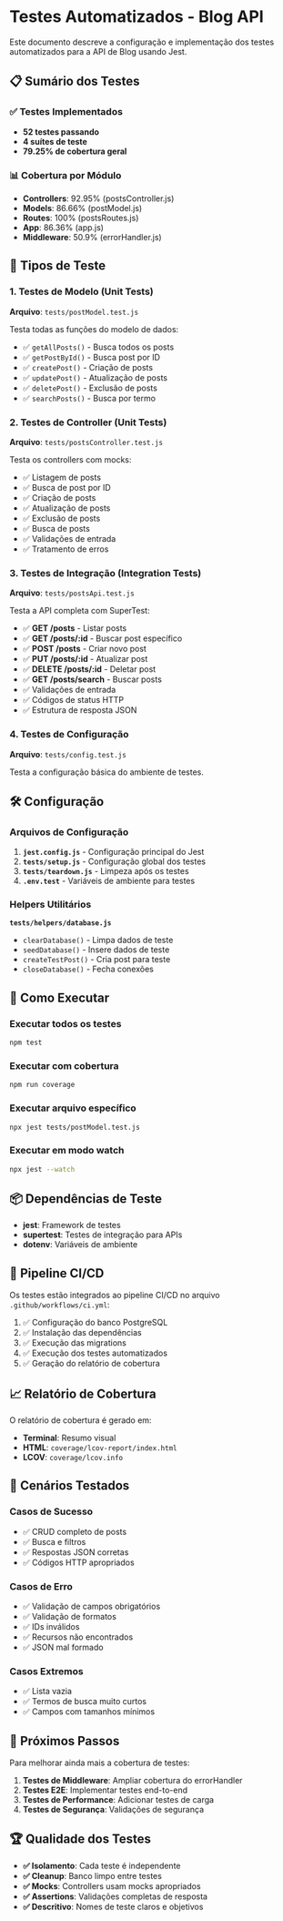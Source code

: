 # Testes Automatizados - Blog API

Este documento descreve a configuração e implementação dos testes automatizados para a API de Blog usando Jest.

## 📋 Sumário dos Testes

### ✅ Testes Implementados
- **52 testes passando**
- **4 suítes de teste**
- **79.25% de cobertura geral**

### 📊 Cobertura por Módulo
- **Controllers**: 92.95% (postsController.js)
- **Models**: 86.66% (postModel.js)
- **Routes**: 100% (postsRoutes.js)
- **App**: 86.36% (app.js)
- **Middleware**: 50.9% (errorHandler.js)

## 🧪 Tipos de Teste

### 1. Testes de Modelo (Unit Tests)
**Arquivo**: `tests/postModel.test.js`

Testa todas as funções do modelo de dados:
- ✅ `getAllPosts()` - Busca todos os posts
- ✅ `getPostById()` - Busca post por ID
- ✅ `createPost()` - Criação de posts
- ✅ `updatePost()` - Atualização de posts
- ✅ `deletePost()` - Exclusão de posts
- ✅ `searchPosts()` - Busca por termo

### 2. Testes de Controller (Unit Tests)
**Arquivo**: `tests/postsController.test.js`

Testa os controllers com mocks:
- ✅ Listagem de posts
- ✅ Busca de post por ID
- ✅ Criação de posts
- ✅ Atualização de posts
- ✅ Exclusão de posts
- ✅ Busca de posts
- ✅ Validações de entrada
- ✅ Tratamento de erros

### 3. Testes de Integração (Integration Tests)
**Arquivo**: `tests/postsApi.test.js`

Testa a API completa com SuperTest:
- ✅ **GET /posts** - Listar posts
- ✅ **GET /posts/:id** - Buscar post específico
- ✅ **POST /posts** - Criar novo post
- ✅ **PUT /posts/:id** - Atualizar post
- ✅ **DELETE /posts/:id** - Deletar post
- ✅ **GET /posts/search** - Buscar posts
- ✅ Validações de entrada
- ✅ Códigos de status HTTP
- ✅ Estrutura de resposta JSON

### 4. Testes de Configuração
**Arquivo**: `tests/config.test.js`

Testa a configuração básica do ambiente de testes.

## 🛠️ Configuração

### Arquivos de Configuração

1. **`jest.config.js`** - Configuração principal do Jest
2. **`tests/setup.js`** - Configuração global dos testes
3. **`tests/teardown.js`** - Limpeza após os testes
4. **`.env.test`** - Variáveis de ambiente para testes

### Helpers Utilitários

**`tests/helpers/database.js`**
- `clearDatabase()` - Limpa dados de teste
- `seedDatabase()` - Insere dados de teste
- `createTestPost()` - Cria post para teste
- `closeDatabase()` - Fecha conexões

## 🚀 Como Executar

### Executar todos os testes
```bash
npm test
```

### Executar com cobertura
```bash
npm run coverage
```

### Executar arquivo específico
```bash
npx jest tests/postModel.test.js
```

### Executar em modo watch
```bash
npx jest --watch
```

## 📦 Dependências de Teste

- **jest**: Framework de testes
- **supertest**: Testes de integração para APIs
- **dotenv**: Variáveis de ambiente

## 🔧 Pipeline CI/CD

Os testes estão integrados ao pipeline CI/CD no arquivo `.github/workflows/ci.yml`:

1. ✅ Configuração do banco PostgreSQL
2. ✅ Instalação das dependências
3. ✅ Execução das migrations
4. ✅ Execução dos testes automatizados
5. ✅ Geração do relatório de cobertura

## 📈 Relatório de Cobertura

O relatório de cobertura é gerado em:
- **Terminal**: Resumo visual
- **HTML**: `coverage/lcov-report/index.html`
- **LCOV**: `coverage/lcov.info`

## 🎯 Cenários Testados

### Casos de Sucesso
- ✅ CRUD completo de posts
- ✅ Busca e filtros
- ✅ Respostas JSON corretas
- ✅ Códigos HTTP apropriados

### Casos de Erro
- ✅ Validação de campos obrigatórios
- ✅ Validação de formatos
- ✅ IDs inválidos
- ✅ Recursos não encontrados
- ✅ JSON mal formado

### Casos Extremos
- ✅ Lista vazia
- ✅ Termos de busca muito curtos
- ✅ Campos com tamanhos mínimos

## 📝 Próximos Passos

Para melhorar ainda mais a cobertura de testes:

1. **Testes de Middleware**: Ampliar cobertura do errorHandler
2. **Testes E2E**: Implementar testes end-to-end
3. **Testes de Performance**: Adicionar testes de carga
4. **Testes de Segurança**: Validações de segurança

## 🏆 Qualidade dos Testes

- **✅ Isolamento**: Cada teste é independente
- **✅ Cleanup**: Banco limpo entre testes
- **✅ Mocks**: Controllers usam mocks apropriados
- **✅ Assertions**: Validações completas de resposta
- **✅ Descritivo**: Nomes de teste claros e objetivos
